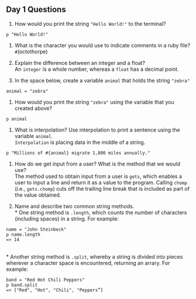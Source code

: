 ## Day 1 Questions

1. How would you print the string `"Hello World!"` to the terminal?
```
p "Hello World!"
```

1. What is the character you would use to indicate comments in a ruby file?
</br> `#`(octothorpe)

1. Explain the difference between an integer and a float?
</br> An `integer` is a whole number, whereas a `float` has a decimal point.

1. In the space below, create a variable `animal` that holds the string `"zebra"`
```
animal = "zebra"
```

1. How would you print the string `"zebra"` using the variable that you created above?
```
p animal
```

1. What is interpolation? Use interpolation to print a sentence using the variable `animal`.
</br> `Interpolation` is placing data in the middle of a string. 
```
p "Millions of #{animal} migrate 1,800 miles annually."
```

1. How do we get input from a user? What is the method that we would use?
</br> The method used to obtain input from a user is `gets`, which enables a user to input a line and return it as a value to the program. Calling `chomp` (i.e., `gets.chomp`) cuts off the trailing line break that is included as part of the value obtained.

1. Name and describe two common string methods.
</br> * One string method is `.length`, which counts the number of characters (including spaces) in a string. For example:
```
name = "John Steinbeck"
p name.length
=> 14
```

</br> * Another string method is `.split`, whereby a string is divided into pieces wherever a character space is encountered, returning an arrary. For example:
```
band = "Red Hot Chili Peppers"
p band.split
=> ["Red", "Hot", "Chili", "Peppers”]
```
